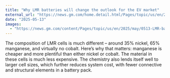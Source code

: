 ```yaml
---
title: "Why LMR batteries will change the outlook for the EV market"
external_url: "https://news.gm.com/home.detail.html/Pages/topic/us/en/2025/may/0513-LMR-batteries-outlook-EV-market.html"
date: "2025-05-13"
images:
  - "https://news.gm.com/content/Pages/topic/us/en/2025/may/0513-LMR-batteries-outlook-EV-market/_jcr_content/boilerplate/image.img.jpg/82.jpg"
---
```


The composition of LMR cells is much different – around 35% nickel, 65% manganese, and virtually no cobalt. Here’s why that matters: manganese is cheaper and more plentiful than either nickel or cobalt. The material in these cells is much less expensive. The chemistry also lends itself well to larger cell sizes, which further reduces system cost, with fewer connective and structural elements in a battery pack.